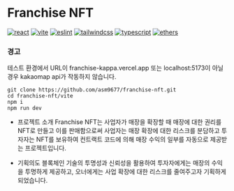 # Franchise NFT

[![react](https://img.shields.io/badge/react-18.2.0-blue)](https://www.npmjs.com/package/react)
[![vite](https://img.shields.io/badge/vite-5.2.0-blue)](https://www.npmjs.com/package/vite)
[![eslint](https://img.shields.io/badge/eslint-8.57.0-blue)](https://www.npmjs.com/package/eslint)
[![tailwindcss](https://img.shields.io/badge/tailwindcss-3.4.3-blue)](https://www.npmjs.com/package/tailwindcss)
[![typescript](https://img.shields.io/badge/typescript-5.2.2-blue)](https://www.npmjs.com/package/typescript)
[![ethers](https://img.shields.io/badge/ethers-6.13.0-blue)](https://www.npmjs.com/package/ethers)

### 경고

테스트 환경에서 URL이 franchise-kappa.vercel.app 또는 localhost:5173이 아닐 경우 kakaomap api가 작동하지 않습니다.

```
git clone https://github.com/asm9677/franchise-nft.git
cd franchise-nft/vite
npm i
npm run dev
```

- 프로젝트 소개
  Franchise NFT는 사업자가 매장을 확장할 때 매장에 대한 권리를 NFT로 만들고 이를 판매함으로써 사업자는 매장 확장에 대한 리스크를 분담하고 투자자는 NFT를 보유하여 컨트랙트 코드에 의해 매장 수익의 일부를 자동으로 제공받는 프로젝트입니다.

- 기획의도
  블록체인 기술의 투명성과 신뢰성을 활용하여
  투자자에게는 매장의 수익을 투명하게 제공하고, 오너에게는 사업 확장에 대한 리스크를 줄여주고자 기획하게 되었습니다.
